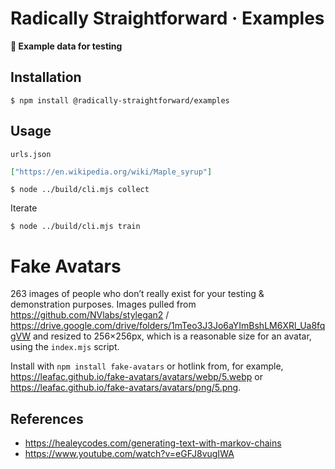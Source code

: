 # Radically Straightforward · Examples

**🥸 Example data for testing**

## Installation

```console
$ npm install @radically-straightforward/examples
```

## Usage

`urls.json`

```json
["https://en.wikipedia.org/wiki/Maple_syrup"]
```

```console
$ node ../build/cli.mjs collect
```

Iterate

```console
$ node ../build/cli.mjs train
```

# Fake Avatars

263 images of people who don’t really exist for your testing & demonstration purposes. Images pulled from https://github.com/NVlabs/stylegan2 / https://drive.google.com/drive/folders/1mTeo3J3Jo6aYImBshLM6XRl_Ua8fqgVW and resized to 256×256px, which is a reasonable size for an avatar, using the `index.mjs` script.

Install with `npm install fake-avatars` or hotlink from, for example, https://leafac.github.io/fake-avatars/avatars/webp/5.webp or https://leafac.github.io/fake-avatars/avatars/png/5.png.

## References

- https://healeycodes.com/generating-text-with-markov-chains
- https://www.youtube.com/watch?v=eGFJ8vugIWA
